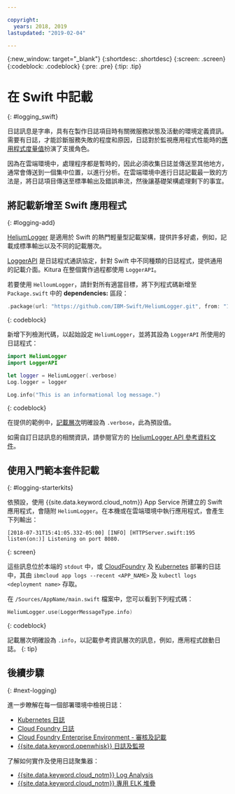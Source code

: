 ```yaml
---

copyright:
  years: 2018, 2019
lastupdated: "2019-02-04"

---
```


{:new_window: target="_blank"}
{:shortdesc: .shortdesc}
{:screen: .screen}
{:codeblock: .codeblock}
{:pre: .pre}
{:tip: .tip}

# 在 Swift 中記載
{: #logging_swift}

日誌訊息是字串，具有在製作日誌項目時有關微服務狀態及活動的環境定義資訊。需要有日誌，才能診斷服務失敗的程度和原因，日誌對於監視應用程式性能時的[應用程式度量值](/docs/swift/cloudnative/appmetrics.html)扮演了支援角色。

因為在雲端環境中，處理程序都是暫時的，因此必須收集日誌並傳送至其他地方，通常會傳送到一個集中位置，以進行分析。在雲端環境中進行日誌記載最一致的方法是，將日誌項目傳送至標準輸出及錯誤串流，然後讓基礎架構處理剩下的事宜。

## 將記載新增至 Swift 應用程式
{: #logging-add}

[HeliumLogger](https://github.com/IBM-Swift/HeliumLogger) 是適用於 Swift 的熱門輕量型記載架構，提供許多好處，例如，記載成標準輸出以及不同的記載層次。

[LoggerAPI](https://github.com/IBM-Swift/LoggerAPI) 是日誌程式通訊協定，針對 Swift 中不同種類的日誌程式，提供通用的記載介面。Kitura 在整個實作過程都使用 `LoggerAPI`。

若要使用 `HelloumLogger`，請針對所有適當目標，將下列程式碼新增至 `Package.swift` 中的 **dependencies:** 區段：
```swift
.package(url: "https://github.com/IBM-Swift/HeliumLogger.git", from: "1.7.1")
```
{: codeblock}

新增下列檢測代碼，以起始設定 `HeliumLogger`，並將其設為 `LoggerAPI` 所使用的日誌程式：
```swift
import HeliumLogger
import LoggerAPI

let logger = HeliumLogger(.verbose)
Log.logger = logger

Log.info("This is an informational log message.")
```
{: codeblock}

在提供的範例中，[記載層次](http://ibm-swift.github.io/HeliumLogger/)明確設為 `.verbose`，此為預設值。

如需自訂日誌訊息的相關資訊，請參閱官方的 [HeliumLogger API 參考資料文件](http://ibm-swift.github.io/HeliumLogger/)。

## 使用入門範本套件記載
{: #logging-starterkits}

依預設，使用 {{site.data.keyword.cloud_notm}} App Service 所建立的 Swift 應用程式，會隨附 `HeliumLogger`。在本機或在雲端環境中執行應用程式，會產生下列輸出：
```
[2018-07-31T15:41:05.332-05:00] [INFO] [HTTPServer.swift:195 listen(on:)] Listening on port 8080.
```
{: screen}

這些訊息位於本端的 `stdout` 中，或 [CloudFoundry](https://console.bluemix.net/docs/cli/reference/bluemix_cli/bx_cli.html#ibmcloud_app_logs) 及 [Kubernetes](https://kubernetes-v1-4.github.io/docs/user-guide/kubectl/kubectl_logs/) 部署的日誌中，其由 `ibmcloud app logs --recent <APP_NAME>` 及 `kubectl logs <deployment name>` 存取。

在 `/Sources/AppName/main.swift` 檔案中，您可以看到下列程式碼：
```swift
HeliumLogger.use(LoggerMessageType.info)
```
{: codeblock}

記載層次明確設為 `.info`，以記載參考資訊層次的訊息，例如，應用程式啟動日誌。
{: tip}

## 後續步驟
{: #next-logging}

進一步瞭解在每一個部署環境中檢視日誌：
* [Kubernetes 日誌](https://kubernetes-v1-4.github.io/docs/user-guide/kubectl/kubectl_logs/)
* [Cloud Foundry 日誌](/docs/cli/reference/ibmcloud/bx_cli.html)
* [Cloud Foundry Enterprise Environment - 審核及記載](docs/cloud-foundry/auditing-logging.html)
* [{{site.data.keyword.openwhisk}} 日誌及監視](/docs/openwhisk/openwhisk_logs.html)

了解如何實作及使用日誌聚集器：
* [{{site.data.keyword.cloud_notm}} Log Analysis](/docs/services/CloudLogAnalysis/log_analysis_ov.html)
* [{{site.data.keyword.cloud_notm}} 專用 ELK 堆疊](https://www.ibm.com/support/knowledgecenter/en/SSBS6K_2.1.0.2/manage_metrics/logging_elk.html)
